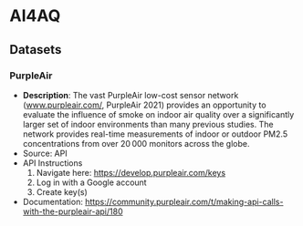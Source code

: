 # AI4AQ

## Datasets
### PurpleAir
- **Description**: The vast PurpleAir low-cost sensor network (www.purpleair.com/, PurpleAir 2021) provides an opportunity to evaluate the influence of smoke on indoor air quality over a significantly larger set of indoor environments than many previous studies. The network provides real-time measurements of indoor or outdoor PM2.5 concentrations from over 20 000 monitors across the globe.
- Source: API
- API Instructions
    1. Navigate here: https://develop.purpleair.com/keys
    2. Log in with a Google account
    3. Create key(s)
- Documentation: https://community.purpleair.com/t/making-api-calls-with-the-purpleair-api/180